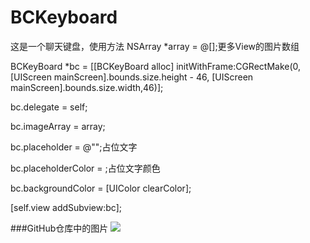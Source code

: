 # BCKeyboard
这是一个聊天键盘，使用方法
NSArray *array = @[];更多View的图片数组  

BCKeyBoard *bc = [[BCKeyBoard alloc] initWithFrame:CGRectMake(0, [UIScreen mainScreen].bounds.size.height - 46, [UIScreen mainScreen].bounds.size.width,46)];  

bc.delegate = self;  

bc.imageArray = array;  

bc.placeholder = @"";占位文字  

bc.placeholderColor = ;占位文字颜色  

bc.backgroundColor = [UIColor clearColor];  

[self.view addSubview:bc];

###GitHub仓库中的图片
![](https://github.com/BaoChao/BCKeyBoard/raw/master/keyboard.gif)
